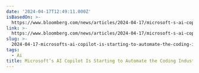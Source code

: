 ```yaml
---
date: '2024-04-17T12:49:11.000Z'
isBasedOn: >-
  https://www.bloomberg.com/news/articles/2024-04-17/microsoft-s-ai-copilot-is-starting-to-automate-the-coding-industry
link: >-
  https://www.bloomberg.com/news/articles/2024-04-17/microsoft-s-ai-copilot-is-starting-to-automate-the-coding-industry
slug: >-
  2024-04-17-microsofts-ai-copilot-is-starting-to-automate-the-coding-industry-bloomb
tags:
  - Ai
title: Microsoft’s AI Copilot Is Starting to Automate the Coding Industry - Bloomb
---
```


